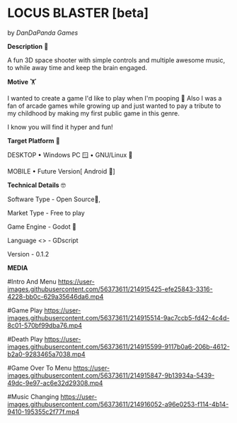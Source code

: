 # LOCUS BLASTER [beta]
by <i>DanDaPanda Games</i>

<b>Description</b> 📝


A fun 3D space shooter with simple controls and multiple awesome music, to while away time and keep the brain engaged. 


<b>Motive</b> 🏋️

I wanted to create a game I'd like to play when I'm pooping 💩  Also I was a fan of arcade games while growing up and just wanted to pay a tribute to my childhood by making my first public game in this genre. 

I know you will find it hyper and fun!


<b>Target Platform</b> 🎯

DESKTOP
• Windows PC 🪟
• GNU/Linux 🐧 

MOBILE 
• Future Version[ Android 🗿]

<b>Technical Details</b> 🤓

Software Type - Open Source🤍,

Market Type - Free to play 

Game Engine - Godot 🤖

Language <\> - GDscript

Version - 0.1.2

<b> MEDIA </b>

#Intro And Menu
https://user-images.githubusercontent.com/56373611/214915425-efe25843-3316-4228-bb0c-629a35646da6.mp4


#Game Play
https://user-images.githubusercontent.com/56373611/214915514-9ac7ccb5-fd42-4c4d-8c01-570bf99dba76.mp4


#Death Play
https://user-images.githubusercontent.com/56373611/214915599-9117b0a6-206b-4612-b2a0-9283465a7038.mp4


#Game Over To Menu
https://user-images.githubusercontent.com/56373611/214915847-9b13934a-5439-49dc-9e97-ac6e32d29308.mp4


#Music Changing
https://user-images.githubusercontent.com/56373611/214916052-a96e0253-f114-4b14-9410-195355c2f77f.mp4

